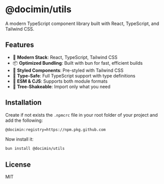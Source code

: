 # @docimin/utils

A modern TypeScript component library built with React, TypeScript, and Tailwind CSS.

## Features

- 🚀 **Modern Stack**: React, TypeScript, Tailwind CSS
- 📦 **Optimized Bundling**: Built with bun for fast, efficient builds
- 🎨 **Styled Components**: Pre-styled with Tailwind CSS
- 📘 **Type-Safe**: Full TypeScript support with type definitions
- 🔄 **ESM & CJS**: Supports both module formats
- 🌲 **Tree-Shakeable**: Import only what you need

## Installation

Create if not exists the `.npmcrc` file in your root folder of your project and add the following:

```bash
@docimin:registry=https://npm.pkg.github.com
```

Now install it:

```bash
bun install @docimin/utils
```

## License

MIT

